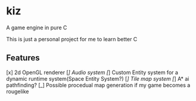# kiz
A game engine in pure C

This is just a personal project for me to learn better C

## Features
[x] 2d OpenGL renderer
[_] Audio system
[_] Custom Entity system for a dynamic runtime system(Space Entity System?)
[_] Tile map system
[_] A* ai pathfinding?
[_] Possible procedual map generation if my game becomes a rougelike 